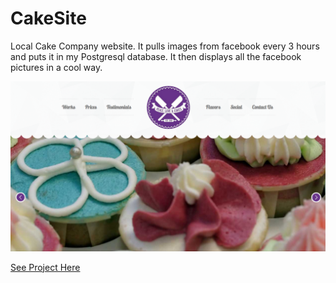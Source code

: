 CakeSite
========

Local Cake Company website. It pulls images from facebook every 3 hours and puts it in my Postgresql database. It then displays all the facebook pictures in a cool way.

![alt text](https://raw.githubusercontent.com/drewg233/CakeSite/master/app/assets/images/peace.png)

[See Project Here](http://peaceloveandcakes.herokuapp.com/)